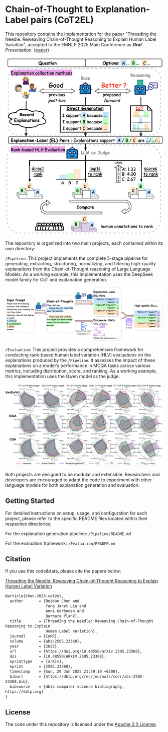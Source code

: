 # Chain-of-Thought to Explanation-Label pairs (CoT2EL)
This repository contains the implementation for the paper "Threading the Needle: Reweaving Chain-of-Thought Reasoning to Explain Human Label Variation", accepted to the EMNLP 2025 Main Conference as ***Oral*** Presentation. ([paper](https://arxiv.org/abs/2505.23368))

![Image text](https://github.com/mainlp/CoT2EL/blob/main/main_structure.png)

The repository is organized into two main projects, each contained within its own directory:

`/Pipeline`: This project implements the complete 5-stage pipeline for generating, extracting, structuring, normalizing, and filtering high-quality explanations from the Chain-of-Thought reasoning of Large Language Models. As a working example, this implementation uses the DeepSeek model family for CoT and explanation generation.

![Image text](https://github.com/mainlp/CoT2EL/blob/main/pipeline.png)

`/Evaluation`: This project provides a comprehensive framework for conducting rank-based human label variation (HLV) evaluations on the explanations produced by the `/Pipeline`. It assesses the impact of these explanations on a model's performance in MCQA tasks across various metrics, including distribution, score, and ranking. As a working example, this implementation uses the Qwen model as the judge.

![Image text](https://github.com/mainlp/CoT2EL/blob/main/evaluation.png)

Both projects are designed to be modular and extensible. Researchers and developers are encouraged to adapt the code to experiment with other language models for both explanation generation and evaluation.

## Getting Started
For detailed instructions on setup, usage, and configuration for each project, please refer to the specific README files located within their respective directories:

For the explanation generation pipeline: `/Pipeline/README.md`

For the evaluation framework: `/Evaluation/README.md`


## Citation
If you use this code&data, please cite the papers below:

[Threading the Needle: Reweaving Chain-of-Thought Reasoning to Explain Human Label Variation](https://arxiv.org/abs/2505.23368)

```
@article{chen-2025-cot2el,
  author       = {Beiduo Chen and
                  Yang Janet Liu and
                  Anna Korhonen and
                  Barbara Plank},
  title        = {Threading the Needle: Reweaving Chain-of-Thought Reasoning to Explain
                  Human Label Variation},
  journal      = {CoRR},
  volume       = {abs/2505.23368},
  year         = {2025},
  url          = {https://doi.org/10.48550/arXiv.2505.23368},
  doi          = {10.48550/ARXIV.2505.23368},
  eprinttype    = {arXiv},
  eprint       = {2505.23368},
  timestamp    = {Sun, 29 Jun 2025 21:59:19 +0200},
  biburl       = {https://dblp.org/rec/journals/corr/abs-2505-23368.bib},
  bibsource    = {dblp computer science bibliography, https://dblp.org}
}

```

## License 
The code under this repository is licensed under the [Apache 2.0 License](https://github.com/mainlp/CoT2EL/blob/main/LICENSE).
